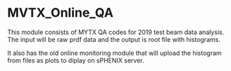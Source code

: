 # MVTX_Online_QA

This module consists of MYTX QA codes for 2019 test beam data analysis. The input will be raw prdf data and the output is root file with histograms.

It also has the old online monitoring module that will upload the histogram from files as plots to diplay on sPHENIX server.  
